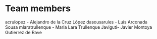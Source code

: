# Team members
acrulopez - Alejandro de la Cruz López
dasousarules - Luis Arconada Sousa
mlaratrullenque - Maria Lara Trullenque
Javiguti- Javier Montoya Gutierrez de Rave
